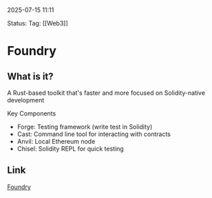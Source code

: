 2025-07-15 11:11

Status:
Tag: [[Web3]]

# Foundry

## What is it?
A Rust-based toolkit that's faster and more focused on Solidity-native development

Key Components
- Forge: Testing framework (write test in Solidity)
- Cast: Command line tool for interacting with contracts
- Anvil: Local Ethereum node 
- Chisel: Solidity REPL for quick testing
## Link
[Foundry](https://getfoundry.sh/)